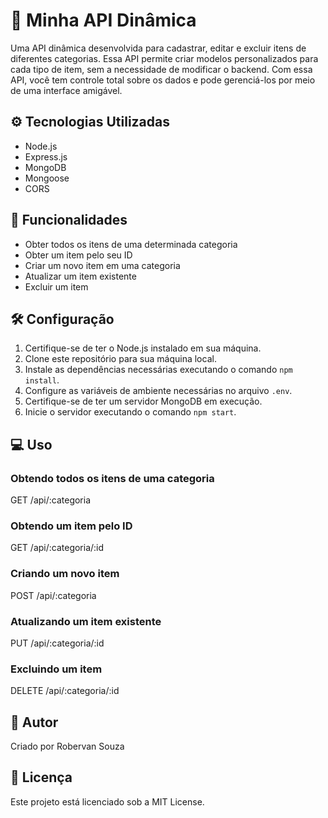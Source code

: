 
# 🚀 Minha API Dinâmica

Uma API dinâmica desenvolvida para cadastrar, editar e excluir itens de diferentes categorias. Essa API permite criar modelos personalizados para cada tipo de item, sem a necessidade de modificar o backend. Com essa API, você tem controle total sobre os dados e pode gerenciá-los por meio de uma interface amigável.

## ⚙️ Tecnologias Utilizadas

- Node.js
- Express.js
- MongoDB 
- Mongoose 
- CORS 

## 🔧 Funcionalidades

- Obter todos os itens de uma determinada categoria
- Obter um item pelo seu ID
- Criar um novo item em uma categoria
- Atualizar um item existente
- Excluir um item

## 🛠️ Configuração

1. Certifique-se de ter o Node.js instalado em sua máquina.
2. Clone este repositório para sua máquina local.
3. Instale as dependências necessárias executando o comando `npm install`.
4. Configure as variáveis de ambiente necessárias no arquivo `.env`.
5. Certifique-se de ter um servidor MongoDB em execução.
6. Inicie o servidor executando o comando `npm start`.

## 💻 Uso

### Obtendo todos os itens de uma categoria
GET /api/:categoria

### Obtendo um item pelo ID
GET /api/:categoria/:id

### Criando um novo item
POST /api/:categoria

### Atualizando um item existente
PUT /api/:categoria/:id

### Excluindo um item
DELETE /api/:categoria/:id

## 👤 Autor
Criado por Robervan Souza

## 📝 Licença
Este projeto está licenciado sob a MIT License.
